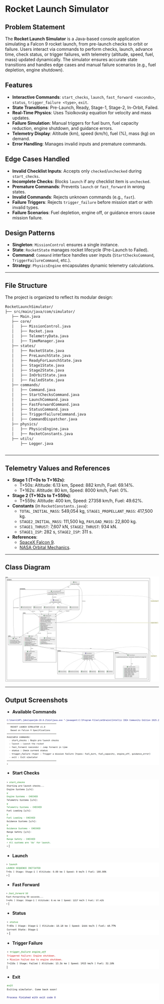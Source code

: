 # Rocket Launch Simulator

## Problem Statement
The **Rocket Launch Simulator** is a Java-based console application simulating a Falcon 9 rocket launch, from pre-launch checks to orbit or failure. Users interact via commands to perform checks, launch, advance time, check status, or trigger failures, with telemetry (altitude, speed, fuel, mass) updated dynamically. The simulator ensures accurate state transitions and handles edge cases and manual failure scenarios (e.g., fuel depletion, engine shutdown).

## Features
- **Interactive Commands**: `start_checks`, `launch`, `fast_forward <seconds>`, `status`, `trigger_failure <type>`, `exit`.
- **State Transitions**: Pre-Launch, Ready, Stage-1, Stage-2, In-Orbit, Failed.
- **Real-Time Physics**: Uses Tsiolkovsky equation for velocity and mass updates.
- **Failure Simulation**: Manual triggers for fuel burn, fuel capacity reduction, engine shutdown, and guidance errors.
- **Telemetry Display**: Altitude (km), speed (km/h), fuel (%), mass (kg) on demand.
- **Error Handling**: Manages invalid inputs and premature commands.

## Edge Cases Handled
- **Invalid Checklist Inputs**: Accepts only `checked`/`unchecked` during `start_checks`.
- **Incomplete Checks**: Blocks `launch` if any checklist item is `unchecked`.
- **Premature Commands**: Prevents `launch` or `fast_forward` in wrong states.
- **Invalid Commands**: Rejects unknown commands (e.g., `fast`).
- **Failure Triggers**: Rejects `trigger_failure` before mission start or with invalid types.
- **Failure Scenarios**: Fuel depletion, engine off, or guidance errors cause mission failure.

## Design Patterns
- **Singleton**: `MissionControl` ensures a single instance.
- **State**: `RocketState` manages rocket lifecycle (Pre-Launch to Failed).
- **Command**: `Command` interface handles user inputs (`StartChecksCommand`, `TriggerFailureCommand`, etc.).
- **Strategy**: `PhysicsEngine` encapsulates dynamic telemetry calculations.

---

## File Structure
The project is organized to reflect its modular design:
```
RocketLaunchSimulator/
├── src/main/java/com/simulator/
   ├── Main.java
   ├── core/
   │   ├── MissionControl.java
   │   ├── Rocket.java
   │   ├── TelemetryData.java
   │   ├── TimeManager.java
   ├── states/
   │   ├── RocketState.java
   │   ├── PreLaunchState.java
   │   ├── ReadyForLaunchState.java
   │   ├── Stage1State.java
   │   ├── Stage2State.java
   │   ├── InOrbitState.java
   │   ├── FailedState.java
   ├── commands/
   │   ├── Command.java
   │   ├── StartChecksCommand.java
   │   ├── LaunchCommand.java
   │   ├── FastForwardCommand.java
   │   ├── StatusCommand.java
   │   ├── TriggerFailureCommand.java
   │   ├── CommandDispatcher.java
   ├── physics/
   │   ├── PhysicsEngine.java
   │   ├── RocketConstants.java
   ├── utils/
       ├── Logger.java
   
```

---

## Telemetry Values and References
- **Stage 1 (T+0s to T+162s)**:
    - T+50s: Altitude: 6.13 km, Speed: 882 km/h, Fuel: 69.14%.
    - T+162s: Altitude: 80 km, Speed: 8000 km/h, Fuel: 0%.
- **Stage 2 (T+162s to T+559s)**:
    - T+559s: Altitude: 400 km, Speed: 27358 km/h, Fuel: 49.62%.
- **Constants** (in `RocketConstants.java`):
    - `TOTAL_INITIAL_MASS`: 549,054 kg, `STAGE1_PROPELLANT_MASS`: 417,500 kg.
    - `STAGE2_INITIAL_MASS`: 111,500 kg, `PAYLOAD_MASS`: 22,800 kg.
    - `STAGE1_THRUST`: 7,607 kN, `STAGE2_THRUST`: 934 kN.
    - `STAGE1_ISP`: 282 s, `STAGE2_ISP`: 311 s.
- **References**:
    - [SpaceX Falcon 9](https://www.spacex.com/vehicles/falcon-9/).
    - [NASA Orbital Mechanics](https://www.nasa.gov/).

---

## Class Diagram 

![Class Diagram.png](OutputScreenShot/Class%20Diagram.png)

---

## Output Screenshots

- **Available Commands**

![AvailableCommands.png](OutputScreenShot/AvailableCommands.png)

- **Start Checks**

![Start_Checks.png](OutputScreenShot/Start_Checks.png)

- **Launch**

![Launch.png](OutputScreenShot/Launch.png)

- **Fast Forward**

![fast_forward.png](OutputScreenShot/fast_forward.png)

- **Status**

![status.png](OutputScreenShot/status.png)

- **Trigger Failure**

![Trigger_Failure.png](OutputScreenShot/Trigger_Failure.png)

- **Exit**

![Exit.png](OutputScreenShot/Exit.png)

